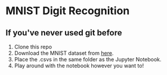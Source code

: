 # MNIST Digit Recognition
## If you've never used git before

1. Clone this repo
2. Download the MNIST dataset from [here](https://www.kaggle.com/c/digit-recognizer/data).
3. Place the .csvs in the same folder as the Jupyter Notebook.
4. Play around with the notebook however you want to!
